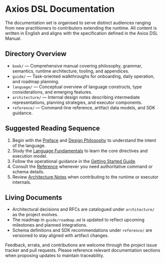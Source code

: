 # Axios DSL Documentation

The documentation set is organised to serve distinct audiences ranging from new practitioners to contributors extending the runtime. All content is written in English and aligns with the specification defined in the Axios DSL Manual.

## Directory Overview

- `book/` — Comprehensive manual covering philosophy, grammar, semantics, runtime architecture, tooling, and appendices.
- `guide/` — Task-oriented walkthroughs for onboarding, daily operation, and roadmap planning.
- `language/` — Conceptual overview of language constructs, type considerations, and emerging features.
- `architecture/` — Internal design notes describing intermediate representations, planning strategies, and executor components.
- `reference/` — Command-line reference, artifact data models, and SDK guidance.

## Suggested Reading Sequence

1. Begin with the [Preface](book/preface.md) and [Design Philosophy](book/philosophy.md) to understand the intent of the language.
2. Study the [Language Fundamentals](book/fundamentals.md) to learn the core directives and execution model.
3. Follow the operational guidance in the [Getting Started Guide](guide/first-run.md).
4. Consult the [Reference](reference/README.md) whenever you need authoritative command or schema details.
5. Review [Architecture Notes](architecture/README.md) when contributing to the runtime or executor internals.

## Living Documents

- Architectural decisions and RFCs are catalogued under `architecture/` as the project evolves.
- The roadmap in `guide/roadmap.md` is updated to reflect upcoming milestones and planned integrations.
- Schema definitions and SDK recommendations under `reference/` are versioned to stay aligned with artifact changes.

Feedback, errata, and contributions are welcome through the project issue tracker and pull requests. Please reference relevant documentation sections when proposing updates to maintain traceability.
